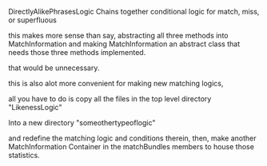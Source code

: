 DirectlyAlikePhrasesLogic Chains together conditional 
logic for match, miss, or superfluous

this makes more sense than say, abstracting all three methods into MatchInformation
and making MatchInformation an abstract class
that needs those three methods implemented. 

that would be unnecessary.

this is also alot more convenient for making new matching logics, 

all you have to do is copy all the files in the top level directory "LikenessLogic"

Into a new directory "someothertypeoflogic"

and redefine the matching logic and conditions therein, then, make another MatchInformation
Container in the matchBundles members to house those statistics.
